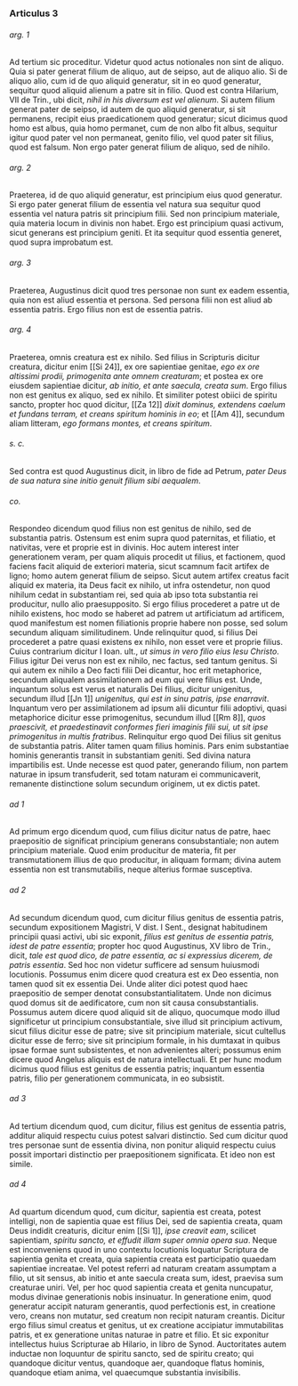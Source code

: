 ### Articulus 3

###### arg. 1
Ad tertium sic proceditur. Videtur quod actus notionales non sint de aliquo. Quia si pater generat filium de aliquo, aut de seipso, aut de aliquo alio. Si de aliquo alio, cum id de quo aliquid generatur, sit in eo quod generatur, sequitur quod aliquid alienum a patre sit in filio. Quod est contra Hilarium, VII de Trin., ubi dicit, *nihil in his diversum est vel alienum*. Si autem filium generat pater de seipso, id autem de quo aliquid generatur, si sit permanens, recipit eius praedicationem quod generatur; sicut dicimus quod homo est albus, quia homo permanet, cum de non albo fit albus, sequitur igitur quod pater vel non permaneat, genito filio, vel quod pater sit filius, quod est falsum. Non ergo pater generat filium de aliquo, sed de nihilo.

###### arg. 2
Praeterea, id de quo aliquid generatur, est principium eius quod generatur. Si ergo pater generat filium de essentia vel natura sua sequitur quod essentia vel natura patris sit principium filii. Sed non principium materiale, quia materia locum in divinis non habet. Ergo est principium quasi activum, sicut generans est principium geniti. Et ita sequitur quod essentia generet, quod supra improbatum est.

###### arg. 3
Praeterea, Augustinus dicit quod tres personae non sunt ex eadem essentia, quia non est aliud essentia et persona. Sed persona filii non est aliud ab essentia patris. Ergo filius non est de essentia patris.

###### arg. 4
Praeterea, omnis creatura est ex nihilo. Sed filius in Scripturis dicitur creatura, dicitur enim [[Si 24]], ex ore sapientiae genitae, *ego ex ore altissimi prodii, primogenita ante omnem creaturam*; et postea ex ore eiusdem sapientiae dicitur, *ab initio, et ante saecula, creata sum*. Ergo filius non est genitus ex aliquo, sed ex nihilo. Et similiter potest obiici de spiritu sancto, propter hoc quod dicitur, [[Za 12]] *dixit dominus, extendens caelum et fundans terram, et creans spiritum hominis in eo*; et [[Am 4]], secundum aliam litteram, *ego formans montes, et creans spiritum*.

###### s. c.
Sed contra est quod Augustinus dicit, in libro de fide ad Petrum, *pater Deus de sua natura sine initio genuit filium sibi aequalem*.

###### co.
Respondeo dicendum quod filius non est genitus de nihilo, sed de substantia patris. Ostensum est enim supra quod paternitas, et filiatio, et nativitas, vere et proprie est in divinis. Hoc autem interest inter generationem veram, per quam aliquis procedit ut filius, et factionem, quod faciens facit aliquid de exteriori materia, sicut scamnum facit artifex de ligno; homo autem generat filium de seipso. Sicut autem artifex creatus facit aliquid ex materia, ita Deus facit ex nihilo, ut infra ostendetur, non quod nihilum cedat in substantiam rei, sed quia ab ipso tota substantia rei producitur, nullo alio praesupposito. Si ergo filius procederet a patre ut de nihilo existens, hoc modo se haberet ad patrem ut artificiatum ad artificem, quod manifestum est nomen filiationis proprie habere non posse, sed solum secundum aliquam similitudinem. Unde relinquitur quod, si filius Dei procederet a patre quasi existens ex nihilo, non esset vere et proprie filius. Cuius contrarium dicitur I Ioan. ult., *ut simus in vero filio eius Iesu Christo*. Filius igitur Dei verus non est ex nihilo, nec factus, sed tantum genitus. Si qui autem ex nihilo a Deo facti filii Dei dicantur, hoc erit metaphorice, secundum aliqualem assimilationem ad eum qui vere filius est. Unde, inquantum solus est verus et naturalis Dei filius, dicitur unigenitus, secundum illud [[Jn 1]] *unigenitus, qui est in sinu patris, ipse enarravit*. Inquantum vero per assimilationem ad ipsum alii dicuntur filii adoptivi, quasi metaphorice dicitur esse primogenitus, secundum illud [[Rm 8]], *quos praescivit, et praedestinavit conformes fieri imaginis filii sui, ut sit ipse primogenitus in multis fratribus*. Relinquitur ergo quod Dei filius sit genitus de substantia patris. Aliter tamen quam filius hominis. Pars enim substantiae hominis generantis transit in substantiam geniti. Sed divina natura impartibilis est. Unde necesse est quod pater, generando filium, non partem naturae in ipsum transfuderit, sed totam naturam ei communicaverit, remanente distinctione solum secundum originem, ut ex dictis patet.

###### ad 1
Ad primum ergo dicendum quod, cum filius dicitur natus de patre, haec praepositio de significat principium generans consubstantiale; non autem principium materiale. Quod enim producitur de materia, fit per transmutationem illius de quo producitur, in aliquam formam; divina autem essentia non est transmutabilis, neque alterius formae susceptiva.

###### ad 2
Ad secundum dicendum quod, cum dicitur filius genitus de essentia patris, secundum expositionem Magistri, V dist. I Sent., designat habitudinem principii quasi activi, ubi sic exponit, *filius est genitus de essentia patris, idest de patre essentia*; propter hoc quod Augustinus, XV libro de Trin., dicit, *tale est quod dico, de patre essentia, ac si expressius dicerem, de patris essentia*. Sed hoc non videtur sufficere ad sensum huiusmodi locutionis. Possumus enim dicere quod creatura est ex Deo essentia, non tamen quod sit ex essentia Dei. Unde aliter dici potest quod haec praepositio de semper denotat consubstantialitatem. Unde non dicimus quod domus sit de aedificatore, cum non sit causa consubstantialis. Possumus autem dicere quod aliquid sit de aliquo, quocumque modo illud significetur ut principium consubstantiale, sive illud sit principium activum, sicut filius dicitur esse de patre; sive sit principium materiale, sicut cultellus dicitur esse de ferro; sive sit principium formale, in his dumtaxat in quibus ipsae formae sunt subsistentes, et non advenientes alteri; possumus enim dicere quod Angelus aliquis est de natura intellectuali. Et per hunc modum dicimus quod filius est genitus de essentia patris; inquantum essentia patris, filio per generationem communicata, in eo subsistit.

###### ad 3
Ad tertium dicendum quod, cum dicitur, filius est genitus de essentia patris, additur aliquid respectu cuius potest salvari distinctio. Sed cum dicitur quod tres personae sunt de essentia divina, non ponitur aliquid respectu cuius possit importari distinctio per praepositionem significata. Et ideo non est simile.

###### ad 4
Ad quartum dicendum quod, cum dicitur, sapientia est creata, potest intelligi, non de sapientia quae est filius Dei, sed de sapientia creata, quam Deus indidit creaturis, dicitur enim [[Si 1]], *ipse creavit eam*, scilicet sapientiam, *spiritu sancto, et effudit illam super omnia opera sua*. Neque est inconveniens quod in uno contextu locutionis loquatur Scriptura de sapientia genita et creata, quia sapientia creata est participatio quaedam sapientiae increatae. Vel potest referri ad naturam creatam assumptam a filio, ut sit sensus, ab initio et ante saecula creata sum, idest, praevisa sum creaturae uniri. Vel, per hoc quod sapientia creata et genita nuncupatur, modus divinae generationis nobis insinuatur. In generatione enim, quod generatur accipit naturam generantis, quod perfectionis est, in creatione vero, creans non mutatur, sed creatum non recipit naturam creantis. Dicitur ergo filius simul creatus et genitus, ut ex creatione accipiatur immutabilitas patris, et ex generatione unitas naturae in patre et filio. Et sic exponitur intellectus huius Scripturae ab Hilario, in libro de Synod. Auctoritates autem inductae non loquuntur de spiritu sancto, sed de spiritu creato; qui quandoque dicitur ventus, quandoque aer, quandoque flatus hominis, quandoque etiam anima, vel quaecumque substantia invisibilis.

